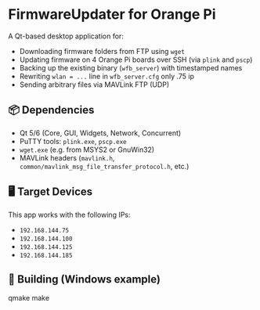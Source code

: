 # FirmwareUpdater for Orange Pi

A Qt-based desktop application for:

- Downloading firmware folders from FTP using `wget`
- Updating firmware on 4 Orange Pi boards over SSH (via `plink` and `pscp`)
- Backing up the existing binary (`wfb_server`) with timestamped names
- Rewriting `wlan = ...` line in `wfb_server.cfg` only .75 ip
- Sending arbitrary files via MAVLink FTP (UDP)

## 📦 Dependencies
- Qt 5/6 (Core, GUI, Widgets, Network, Concurrent)
- PuTTY tools: `plink.exe`, `pscp.exe`
- `wget.exe` (e.g. from MSYS2 or GnuWin32)
- MAVLink headers (`mavlink.h`, `common/mavlink_msg_file_transfer_protocol.h`, etc.)

## 🖥️ Target Devices

This app works with the following IPs:

- `192.168.144.75`
- `192.168.144.100`
- `192.168.144.125`
- `192.168.144.185`

## 🔧 Building (Windows example)
qmake
make
